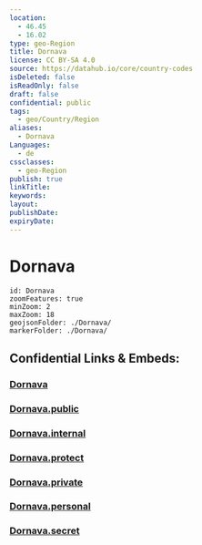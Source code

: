 ```yaml
---
location:
  - 46.45
  - 16.02
type: geo-Region
title: Dornava
license: CC BY-SA 4.0
source: https://datahub.io/core/country-codes
isDeleted: false
isReadOnly: false
draft: false
confidential: public
tags:
  - geo/Country/Region
aliases:
  - Dornava
Languages:
  - de
cssclasses:
  - geo-Region
publish: true
linkTitle:
keywords:
layout:
publishDate:
expiryDate:
---
```


# Dornava

```leaflet
id: Dornava
zoomFeatures: true 
minZoom: 2 
maxZoom: 18
geojsonFolder: ./Dornava/
markerFolder: ./Dornava/
```


## Confidential Links & Embeds: 

### [Dornava](/_Standards/Earth/Continent/Europe/Europe~Central/Slovenia/Regions~Slovenia/Podravska/counties~Podravska/Dornava.md) 

### [Dornava.public](/_public/Earth/Continent/Europe/Europe~Central/Slovenia/Regions~Slovenia/Podravska/counties~Podravska/Dornava.public.md) 

### [Dornava.internal](/_internal/Earth/Continent/Europe/Europe~Central/Slovenia/Regions~Slovenia/Podravska/counties~Podravska/Dornava.internal.md) 

### [Dornava.protect](/_protect/Earth/Continent/Europe/Europe~Central/Slovenia/Regions~Slovenia/Podravska/counties~Podravska/Dornava.protect.md) 

### [Dornava.private](/_private/Earth/Continent/Europe/Europe~Central/Slovenia/Regions~Slovenia/Podravska/counties~Podravska/Dornava.private.md) 

### [Dornava.personal](/_personal/Earth/Continent/Europe/Europe~Central/Slovenia/Regions~Slovenia/Podravska/counties~Podravska/Dornava.personal.md) 

### [Dornava.secret](/_secret/Earth/Continent/Europe/Europe~Central/Slovenia/Regions~Slovenia/Podravska/counties~Podravska/Dornava.secret.md)

